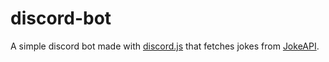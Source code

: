 # discord-bot

A simple discord bot made with [discord.js](https://discord.js.org/) that fetches jokes from [JokeAPI](https://jokeapi.dev/).
